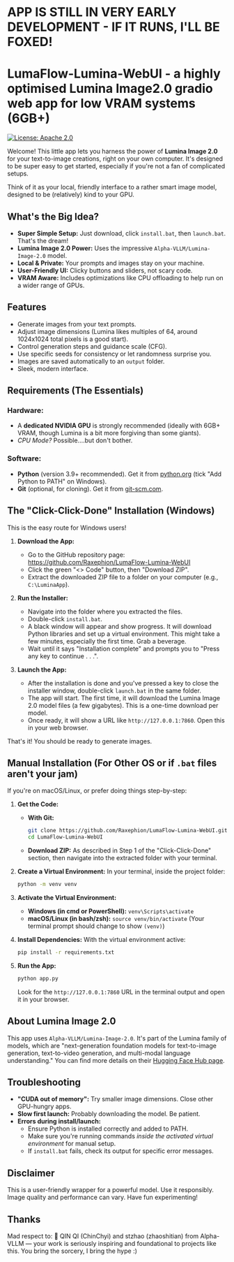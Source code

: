 # APP IS STILL IN VERY EARLY DEVELOPMENT - IF IT RUNS, I'LL BE FOXED!


# LumaFlow-Lumina-WebUI - a highly optimised Lumina Image2.0 gradio web app for low VRAM systems (6GB+)

[![License: Apache 2.0](https://img.shields.io/badge/License-Apache%202.0-blue.svg)](https://opensource.org/licenses/Apache-2.0) <!-- Assuming you'll keep the Apache 2.0 license -->

Welcome! This little app lets you harness the power of **Lumina Image 2.0** for your text-to-image creations, right on your own computer. It's designed to be super easy to get started, especially if you're not a fan of complicated setups.

Think of it as your local, friendly interface to a rather smart image model, designed to be (relatively) kind to your GPU.

## What's the Big Idea?

*   **Super Simple Setup:** Just download, click `install.bat`, then `launch.bat`. That's the dream!
*   **Lumina Image 2.0 Power:** Uses the impressive `Alpha-VLLM/Lumina-Image-2.0` model.
*   **Local & Private:** Your prompts and images stay on your machine.
*   **User-Friendly UI:** Clicky buttons and sliders, not scary code.
*   **VRAM Aware:** Includes optimizations like CPU offloading to help run on a wider range of GPUs.

## Features

*   Generate images from your text prompts.
*   Adjust image dimensions (Lumina likes multiples of 64, around 1024x1024 total pixels is a good start).
*   Control generation steps and guidance scale (CFG).
*   Use specific seeds for consistency or let randomness surprise you.
*   Images are saved automatically to an `output` folder.
*   Sleek, modern interface.

## Requirements (The Essentials)

### Hardware:
*   A **dedicated NVIDIA GPU** is strongly recommended (ideally with 6GB+ VRAM, though Lumina is a bit more forgiving than some giants).
*   *CPU Mode?* Possible....but don't bother.

### Software:
*   **Python** (version 3.9+ recommended). Get it from [python.org](https://www.python.org/downloads/) (tick "Add Python to PATH" on Windows).
*   **Git** (optional, for cloning). Get it from [git-scm.com](https://git-scm.com/downloads).

## The "Click-Click-Done" Installation (Windows)

This is the easy route for Windows users!

1.  **Download the App:**
    *   Go to the GitHub repository page: https://github.com/Raxephion/LumaFlow-Lumina-WebUI
    *   Click the green "<> Code" button, then "Download ZIP".
    *   Extract the downloaded ZIP file to a folder on your computer (e.g., `C:\LuminaApp`).

2.  **Run the Installer:**
    *   Navigate into the folder where you extracted the files.
    *   Double-click `install.bat`.
    *   A black window will appear and show progress. It will download Python libraries and set up a virtual environment. This might take a few minutes, especially the first time. Grab a beverage.
    *   Wait until it says "Installation complete" and prompts you to "Press any key to continue . . .".

3.  **Launch the App:**
    *   After the installation is done and you've pressed a key to close the installer window, double-click `launch.bat` in the same folder.
    *   The app will start. The first time, it will download the Lumina Image 2.0 model files (a few gigabytes). This is a one-time download per model.
    *   Once ready, it will show a URL like `http://127.0.0.1:7860`. Open this in your web browser.

That's it! You should be ready to generate images.

## Manual Installation (For Other OS or if `.bat` files aren't your jam)

If you're on macOS/Linux, or prefer doing things step-by-step:

1.  **Get the Code:**
    *   **With Git:**
        ```bash
        git clone https://github.com/Raxephion/LumaFlow-Lumina-WebUI.git
        cd LumaFlow-Lumina-WebUI
        ```
    *   **Download ZIP:** As described in Step 1 of the "Click-Click-Done" section, then navigate into the extracted folder with your terminal.

2.  **Create a Virtual Environment:**
    In your terminal, inside the project folder:
    ```bash
    python -m venv venv
    ```

3.  **Activate the Virtual Environment:**
    *   **Windows (in cmd or PowerShell):** `venv\Scripts\activate`
    *   **macOS/Linux (in bash/zsh):** `source venv/bin/activate`
    (Your terminal prompt should change to show `(venv)`)

4.  **Install Dependencies:**
    With the virtual environment active:
    ```bash
    pip install -r requirements.txt
    ```

5.  **Run the App:**
    ```bash
    python app.py
    ```
    Look for the `http://127.0.0.1:7860` URL in the terminal output and open it in your browser.

## About Lumina Image 2.0

This app uses `Alpha-VLLM/Lumina-Image-2.0`. It's part of the Lumina family of models, which are "next-generation foundation models for text-to-image generation, text-to-video generation, and multi-modal language understanding."
You can find more details on their [Hugging Face Hub page](https://huggingface.co/Alpha-VLLM/Lumina-Image-2.0).

## Troubleshooting

*   **"CUDA out of memory":** Try smaller image dimensions. Close other GPU-hungry apps.
*   **Slow first launch:** Probably downloading the model. Be patient.
*   **Errors during install/launch:**
    *   Ensure Python is installed correctly and added to PATH.
    *   Make sure you're running commands *inside the activated virtual environment* for manual setup.
    *   If `install.bat` fails, check its output for specific error messages.

## Disclaimer

This is a user-friendly wrapper for a powerful model. Use it responsibly. Image quality and performance can vary. Have fun experimenting!

## Thanks
Mad respect to:
🧠 QIN QI (ChinChyi) and stzhao (zhaoshitian) from Alpha-VLLM — your work is seriously inspiring and foundational to projects like this. You bring the sorcery, I bring the hype :)
